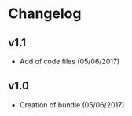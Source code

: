 # Changelog

v1.1
----
- Add of code files (05/06/2017)

v1.0
----
- Creation of bundle (05/06/2017)